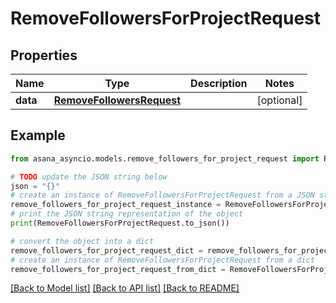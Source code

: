 # RemoveFollowersForProjectRequest


## Properties

Name | Type | Description | Notes
------------ | ------------- | ------------- | -------------
**data** | [**RemoveFollowersRequest**](RemoveFollowersRequest.md) |  | [optional] 

## Example

```python
from asana_asyncio.models.remove_followers_for_project_request import RemoveFollowersForProjectRequest

# TODO update the JSON string below
json = "{}"
# create an instance of RemoveFollowersForProjectRequest from a JSON string
remove_followers_for_project_request_instance = RemoveFollowersForProjectRequest.from_json(json)
# print the JSON string representation of the object
print(RemoveFollowersForProjectRequest.to_json())

# convert the object into a dict
remove_followers_for_project_request_dict = remove_followers_for_project_request_instance.to_dict()
# create an instance of RemoveFollowersForProjectRequest from a dict
remove_followers_for_project_request_from_dict = RemoveFollowersForProjectRequest.from_dict(remove_followers_for_project_request_dict)
```
[[Back to Model list]](../README.md#documentation-for-models) [[Back to API list]](../README.md#documentation-for-api-endpoints) [[Back to README]](../README.md)


